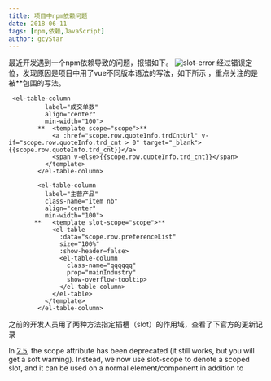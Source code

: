```yaml
---
title: 项目中npm依赖问题
date: 2018-06-11
tags: [npm,依赖,JavaScript]
author: gcyStar
---
```


最近开发遇到一个npm依赖导致的问题，报错如下。
![slot-error](https://img.wuage.com/public/152869941467897690642_1076_206.png)
经过错误定位，发现原因是项目中用了vue不同版本语法的写法，如下所示 ，重点关注的是被**包围的写法。

```
 <el-table-column
          label="成交单数"
          align="center"
          min-width="100">
        **  <template scope="scope">**
            <a :href="scope.row.quoteInfo.trdCntUrl" v-if="scope.row.quoteInfo.trd_cnt > 0" target="_blank">{{scope.row.quoteInfo.trd_cnt}}</a>
            <span v-else>{{scope.row.quoteInfo.trd_cnt}}</span>
          </template>
        </el-table-column>

        <el-table-column
          label="主营产品"
          class-name="item nb"
          align="center"
          min-width="100">
       **   <template slot-scope="scope">**
            <el-table
              :data="scope.row.preferenceList"
              size="100%"
              :show-header=false>
              <el-table-column
                class-name="qqqqqq"
                prop="mainIndustry"
                show-overflow-tooltip>
              </el-table-column>
            </el-table>
          </template>
        </el-table-column>
```
之前的开发人员用了两种方法指定插槽（slot）的作用域，查看了下官方的更新记录

In [2.5](https://gist.github.com/yyx990803/9bdff05e5468a60ced06c29c39114c6b#simplified-scoped-slots-usage), the scope attribute has been deprecated (it still works, but you will get a soft warning). Instead, we now use slot-scope to denote a scoped slot, and it can be used on a normal element/component in addition to <template>


意思就是说在2.5以后,把scope换成了slop-scope,而我们项目中﻿package.json中的vue版本

```
﻿"vue": "^2.3.3",
```
﻿package.lock中的版本
```
"vue": {
  "version": "2.5.9",
}
```
package.lock文件是后期添加的，因为npm5.0+后才支持这个功能。通过package.lock可以记录和锁定依赖树的信息。初次install的时候，会自动生成package.lock文件。 需要注意的是在V5.4.2版本后如果改了package.json，且package.json和lock文件不同，那么执行npm install时npm会根据package中的版本号以及语义含义去下载最新的包，并更新package.lock文件。
锁定后带来的的问题是每次依赖包有bugfix（修订版本号）或者进行兼容性功能添加（次版本号）版本更新后，install的时候不会自动更新。

在查明起因后，解决的方法是安装使用新的vue版本，把原先的依赖包删掉，此时有遇到一个问题了，因为我的cnpm是4.X.X，每次安装的时候是2.3.3，而换用npm（5.6）安装是可以的（结果会是package.lock指定的版本）或者去掉﻿package.lock重新install（结果会是最新的vue包版本，还有配套的其它依赖更新）。
```
➜  small git:(20180531162035883_1003364(hrd5)) ✗ cnpm -v
4.3.2
  small git:(20180531162035883_1003364(hrd5)) ✗ which cnpm
/usr/local/bin/cnpm

```
如上所示，cnpm的重新安装了不成功的原因是我使用了nvm来管理，每次是安装对应到nvm安装目录下，对应当前node环境的node-modules目录下，把老的全局cnpm删了，重新装了下就可以了，结果如下。
```
 small git:(20180531162035883_1003364(hrd5)) ✗ cnpm -v
cnpm@6.0.0
  small git:(20180531162035883_1003364(hrd5)) ✗ which cnpm
/Users/jsdt/.nvm/versions/node/v8.9.4/bin/cnpm

```


参考链接
https://gist.github.com/yyx990803/9bdff05e5468a60ced06c29c39114c6b#simplified-scoped-slots-usage
https://cloud.tencent.com/developer/article/1020507